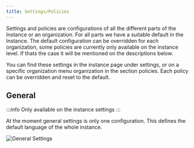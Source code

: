 ```yaml
---
title: Settings/Policies
---
```


Settings and policies are configurations of all the different parts of the Instance or an organization. For all parts we have a suitable default in the Instance.
The default configuration can be overridden for each organization, some policies are currently only available on the instance level. If thats the case it will be mentioned on the descriptions below.

You can find these settings in the instance page under settings, or on a specific organization menu organization in the section policies.
Each policy can be overridden and reset to the default.

## General

:::info
Only available on the instance settings
:::

At the moment general settings is only one configuration. This defines the default language of the whole instance.

![General Settings](/img/console_instance_policy_general.png)
